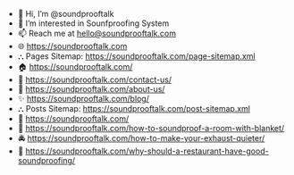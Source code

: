 - 👋 Hi, I’m @soundprooftalk
- 👀 I’m interested in Sounfproofing System
- 📫 Reach me at hello@soundprooftalk.com
- 🌐 https://soundprooftalk.com
- ⛬ Pages Sitemap: https://soundprooftalk.com/page-sitemap.xml
- 🏠 https://soundprooftalk.com/
- 📇 https://soundprooftalk.com/contact-us/
- 💫 https://soundprooftalk.com/about-us/
- ✨ https://soundprooftalk.com/blog/
- ⛬ Posts Sitemap: https://soundprooftalk.com/post-sitemap.xml
- 🏡 https://soundprooftalk.com/
- 🚪 https://soundprooftalk.com/how-to-soundproof-a-room-with-blanket/
- 🚔 https://soundprooftalk.com/how-to-make-your-exhaust-quieter/
- 🏨 https://soundprooftalk.com/why-should-a-restaurant-have-good-soundproofing/
<!---
soundprooftalk/soundprooftalk is a ✨ special ✨ repository because its `README.md` (this file) appears on your GitHub profile.
You can click the Preview link to take a look at your changes.
--->

